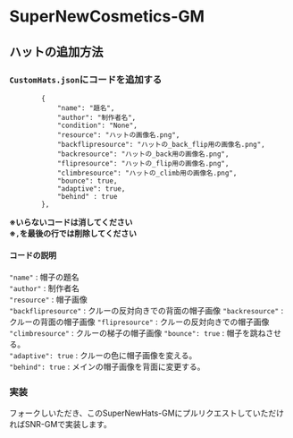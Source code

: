 # SuperNewCosmetics-GM
## ハットの追加方法
### `CustomHats.json`にコードを追加する
```
        {
            "name": "題名",
            "author": "制作者名",
            "condition": "None",
            "resource": "ハットの画像名.png",
            "backflipresource": "ハットの_back_flip用の画像名.png",
            "backresource": "ハットの_back用の画像名.png",
            "flipresource": "ハットの_flip用の画像名.png",
            "climbresource": "ハットの_climb用の画像名.png",
            "bounce": true,
            "adaptive": true,
            "behind" : true
        },
```  
**※いらないコードは消してください**  
**※`,`を最後の行では削除してください**
#### コードの説明
`"name"` : 帽子の題名  
`"author"` : 制作者名   
`"resource"` : 帽子画像  
`"backflipresource"` : クルーの反対向きでの背面の帽子画像
`"backresource"` : クルーの背面の帽子画像
`"flipresource"` : クルーの反対向きでの帽子画像
`"climbresource"` : クルーの梯子の帽子画像
`"bounce": true` : 帽子を跳ねさせる。  
`"adaptive": true` : クルーの色に帽子画像を変える。  
`"behind": true` : メインの帽子画像を背面に変更する。

### 実装
フォークしいただき、このSuperNewHats-GMにプルリクエストしていただければSNR-GMで実装します。  
